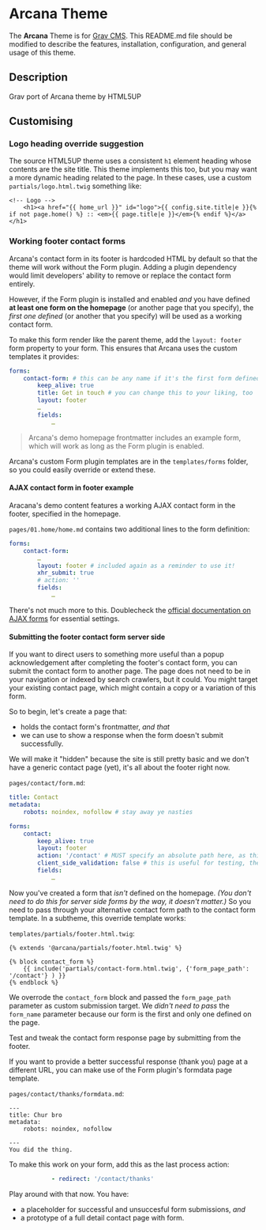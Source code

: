 # Arcana Theme

The **Arcana** Theme is for [Grav CMS](http://github.com/getgrav/grav).  This README.md file should be modified to describe the features, installation, configuration, and general usage of this theme.

## Description

Grav port of Arcana theme by HTML5UP

## Customising

### Logo heading override suggestion

The source HTML5UP theme uses a consistent `h1` element heading whose contents are the site title. This theme implements this too, but you may want a more dynamic heading related to the page. In these cases, use a custom `partials/logo.html.twig` something like:

```twig
<!-- Logo -->
	<h1><a href="{{ home_url }}" id="logo">{{ config.site.title|e }}{% if not page.home() %} :: <em>{{ page.title|e }}</em>{% endif %}</a></h1>
```

### Working footer contact forms

Arcana's contact form in its footer is hardcoded HTML by default so that the theme will work without the Form plugin. Adding a plugin dependency would limit developers' ability to remove or replace the contact form entirely.

However, if the Form plugin is installed and enabled _and_ you have defined **at least one form on the homepage** (or another page that you specify), the _first one defined_ (or another that you specify) will be used as a working contact form.

To make this form render like the parent theme, add the `layout: footer` form property to your form. This ensures that Arcana uses the custom templates it provides:

```yaml
forms:
    contact-form: # this can be any name if it's the first form defined, otherwise you'll have to pass its name as a parameter (`form_name`) in templates/partials/footer.html.twig
        keep_alive: true
        title: Get in touch # you can change this to your liking, too
        layout: footer
        …
        fields:
            …
```

> Arcana's demo homepage frontmatter includes an example form, which will work as long as the Form plugin is enabled.

Arcana's custom Form plugin templates are in the `templates/forms` folder, so you could easily override or extend these.

#### AJAX contact form in footer example

Aracana's demo content features a working AJAX contact form in the footer, specified in the homepage.

`pages/01.home/home.md` contains two additional lines to the form definition:

```yaml
forms:
    contact-form:
        …
        layout: footer # included again as a reminder to use it!
        xhr_submit: true
        # action: ''
        fields:
            …
```
There's not much more to this. Doublecheck the [official documentation on AJAX forms](https://learn.getgrav.org/forms/forms/how-to-ajax-submission) for essential settings.

#### Submitting the footer contact form server side

If you want to direct users to something more useful than a popup acknowledgement after completing the footer's contact form, you can submit the contact form to another page. The page does not need to be in your navigation or indexed by search crawlers, but it could. You might target your existing contact page, which might contain a copy or a variation of this form.

So to begin, let's create a page that:

* holds the contact form's frontmatter, _and that_
* we can use to show a response when the form doesn't submit successfully.

We will make it "hidden" because the site is still pretty basic and we don't have a generic contact page (yet), it's all about the footer right now.

`pages/contact/form.md`:

```yaml
title: Contact
metadata:
    robots: noindex, nofollow # stay away ye nasties

forms:
    contact:
        keep_alive: true
        layout: footer
        action: '/contact' # MUST specify an absolute path here, as this form will be used in every page path context
        client_side_validation: false # this is useful for testing, then turn it off
        fields:
            …
```

Now you've created a form that _isn't_ defined on the homepage. _(You don't need to do this for server side forms by the way, it doesn't matter.)_ So you need to pass through your alternative contact form path to the contact form template. In a subtheme, this override template works:

`templates/partials/footer.html.twig`:

```twig
{% extends '@arcana/partials/footer.html.twig' %}

{% block contact_form %}
    {{ include('partials/contact-form.html.twig', {'form_page_path': '/contact'} ) }}
{% endblock %}
```

We overrode the `contact_form` block and passed the `form_page_path` parameter as custom submission target. We _didn't need to pass_ the `form_name` parameter because our form is the first and only one defined on the page.

Test and tweak the contact form response page by submitting from the footer.

If you want to provide a better successful response (thank you) page at a different URL, you can make use of the Form plugin's formdata page template.

`pages/contact/thanks/formdata.md`:

```
---
title: Chur bro
metadata:
    robots: noindex, nofollow

---
You did the thing.
```

To make this work on your form, add this as the last process action:

```yaml
            - redirect: '/contact/thanks'
```

Play around with that now. You have:

* a placeholder for successful and unsuccesful form submissions, _and_
* a prototype of a full detail contact page with form.
